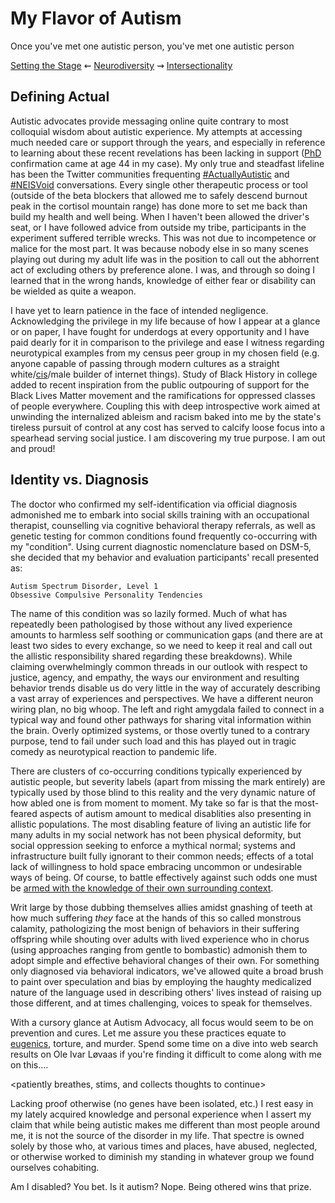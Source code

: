 
My Flavor of Autism
===================

Once you've met one autistic person, you've met one autistic person


[Setting the Stage](./introduction.md 'Previous')
⇜
[Neurodiversity](./README.md 'Main')
⇝
[Intersectionality](./intersectionality.md 'Next')


Defining Actual
---------------

Autistic advocates provide messaging online quite contrary to most colloquial
wisdom about autistic experience.  My attempts at accessing much needed care or
support through the years, and especially in reference to learning about these
recent revelations has been lacking in support ([PhD](./glossary.md#PhD)
confirmation came at age 44 in my case).  My only true and steadfast lifeline
has been the Twitter communities frequenting
[#ActuallyAutistic](https://twitter.com/hashtag/ActuallyAutistic) and
[#NEISVoid](https://twitter.com/hashtag/NEISVoid) conversations.  Every single
other therapeutic process or tool (outside of the beta blockers that allowed me
to safely descend burnout peak in the cortisol mountain range) has done more to
set me back than build my health and well being.  When I haven't been allowed
the driver's seat, or I have followed advice from outside my tribe, participants
in the experiment suffered terrible wrecks.  This was not due to incompetence or
malice for the most part.  It was because nobody else in so many scenes playing
out during my adult life was in the position to call out the abhorrent act of
excluding others by preference alone.  I was, and through so doing I learned
that in the wrong hands, knowledge of either fear or disability can be wielded
as quite a weapon.


I have yet to learn patience in the face of intended negligence.  Acknowledging
the privilege in my life because of how I appear at a glance or on paper, I have
fought for underdogs at every opportunity and I have paid dearly for it in
comparison to the privilege and ease I witness regarding neurotypical examples
from my census peer group in my chosen field (e.g. anyone capable of passing
through modern cultures as a straight white/[cis](./glossary.md#cisgender)/male
builder of internet things).  Study of Black History in college added to recent
inspiration from the public outpouring of support for the Black Lives Matter
movement and the ramifications for oppressed classes of people everywhere.
Coupling this with deep introspective work aimed at unwinding the internalized
ableism and racism baked into me by the state's tireless pursuit of control at
any cost has served to calcify loose focus into a spearhead serving social
justice.  I am discovering my true purpose.  I am out and proud!


Identity vs. Diagnosis
----------------------

The doctor who confirmed my self-identification via official diagnosis
admonished me to embark into social skills training with an occupational
therapist, counselling via cognitive behavioral therapy referrals, as well as
genetic testing for common conditions found frequently co-occurring with my
"condition".  Using current diagnostic nomenclature based on DSM-5, she decided
that my behavior and evaluation participants' recall presented as:

	Autism Spectrum Disorder, Level 1
	Obsessive Compulsive Personality Tendencies

The name of this condition was so lazily formed.  Much of what has repeatedly
been pathologised by those without any lived experience amounts to harmless
self soothing or communication gaps (and there are at least two sides to every
exchange, so we need to keep it real and call out the allistic responsibility
shared regarding these breakdowns).  While claiming overwhelmingly common
threads in our outlook with respect to justice, agency, and empathy, the ways
our environment and resulting behavior trends disable us do very little in the
way of accurately describing a vast array of experiences and perspectives.  We
have a different neuron wiring plan, no big whoop.  The left and right amygdala
failed to connect in a typical way and found other pathways for sharing vital
information within the brain.  Overly optimized systems, or those overtly tuned
to a contrary purpose, tend to fail under such load and this has played out in
tragic comedy as neurotypical reaction to pandemic life.

There are clusters of co-occurring conditions typically experienced by autistic
people, but severity labels (apart from missing the mark entirely) are typically
used by those blind to this reality and the very dynamic nature of how abled one
is from moment to moment.  My take so far is that the most-feared aspects of
autism amount to medical disablities also presenting in allistic populations.
The most disabling feature of living an autistic life for many adults in my
social network has not been physical deformity, but social oppression seeking to
enforce a mythical normal; systems and infrastructure built fully ignorant to
their common needs; effects of a total lack of willingness to hold space
embracing uncommon or undesirable ways of being.  Of course, to battle
effectively against such odds one must be [armed with the knowledge of their own
surrounding context](./test.md).

Writ large by those dubbing themselves allies amidst gnashing of teeth at how
much suffering *they* face at the hands of this so called monstrous calamity,
pathologizing the most benign of behaviors in their suffering offspring while
shouting over adults with lived experience who in chorus (using approaches
ranging from gentle to bombastic) admonish them to adopt simple and effective
behavioral changes of their own.  For something only diagnosed via behavioral
indicators, we've allowed quite a broad brush to paint over speculation and bias
by employing the haughty medicalized nature of the language used in describing
others' lives instead of raising up those different, and at times challenging,
voices to speak for themselves.

With a cursory glance at Autism Advocacy, all focus would seem to be on
prevention and cures.  Let me assure you these practices equate to
[eugenics](./glossary.md#eugenics), torture, and murder.  Spend some time on a
dive into web search results on Ole Ivar Løvaas if you're finding it difficult
to come along with me on this....

  <patiently breathes, stims, and collects thoughts to continue>

Lacking proof otherwise (no genes have been isolated, etc.) I rest easy in my
lately acquired knowledge and personal experience when I assert my claim that
while being autistic makes me different than most people around me, it is not
the source of the disorder in my life.  That spectre is owned solely by those
who, at various times and places, have abused, neglected, or otherwise worked
to diminish my standing in whatever group we found ourselves cohabiting.

Am I disabled?  You bet.  Is it autism?  Nope.  Being othered wins that prize.

